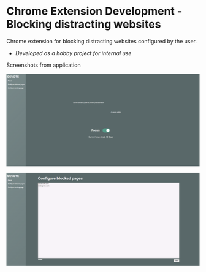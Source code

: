 # Chrome Extension Development - Blocking distracting websites

Chrome extension for blocking distracting websites configured by the user.

- *Developed as a hobby project for internal use*

Screenshots from application

![](landing_page_screenshot.png)


![](configure_pages_screenshot.png)
